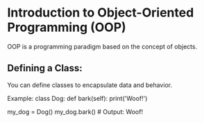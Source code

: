 # Introduction to Object-Oriented Programming (OOP)
OOP is a programming paradigm based on the concept of objects.

## Defining a Class:
You can define classes to encapsulate data and behavior.

Example:
class Dog:
    def bark(self):
        print('Woof!')

my_dog = Dog()
my_dog.bark()  # Output: Woof!

